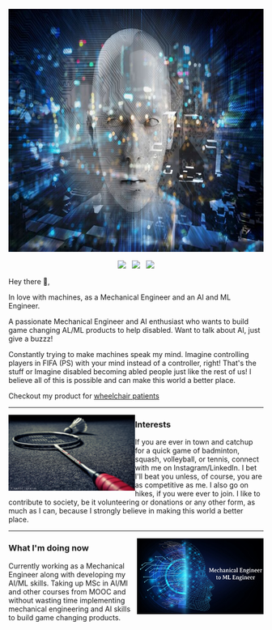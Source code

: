 <p align="center">
  <img width="720" height="480" src="https://github.com/GadagiAmogh/GadagiAmogh/blob/main/Icons/AI_head.jpeg">
</p>

<p align='center'>
<a href="https://twitter.com/AmoghGadagi"><img height="30" src="https://github.com/WaylonWalker/WaylonWalker/blob/main/icon/twitter.png?raw=true"></a>&nbsp;&nbsp;
<a href="https://www.instagram.com/amoghgadagi/"><img height="30" src="https://github.com/WaylonWalker/WaylonWalker/blob/main/icon/instagram.jpg?raw=true"></a>&nbsp;&nbsp;
<a href="https://www.linkedin.com/in/amoghgadagi/"><img height="30" src="https://github.com/WaylonWalker/WaylonWalker/blob/main/icon/linkedin.png?raw=true"></a>
</p>

Hey there 👋,

In love with machines, as a Mechanical Engineer and an AI and ML Engineer.

A passionate Mechanical Engineer and AI enthusiast who wants to build game changing AL/ML products to help disabled. Want to talk about AI, just give a buzzz!

Constantly trying to make machines speak my mind. Imagine controlling players in FIFA (PS) with your mind instead of a controller, right! That's the stuff
or 
Imagine disabled becoming abled people just like the rest of us! I believe all of this is possible and can make this world a better place.

Checkout my product for [wheelchair patients](https://www.youtube.com/watch?v=xF3w5y2kqtY)

---
 
 <p>
  <img width="250" height="150" align='left' src="https://github.com/GadagiAmogh/GadagiAmogh/blob/main/Icons/1429488.jpg">
</p>
 
### Interests

If you are ever in town and catchup for a quick game of badminton, squash, volleyball, or tennis, connect with me on Instagram/LinkedIn. I bet I'll beat you unless, of course, you are as competitive as me. I also go on hikes, if you were ever to join.  I like to contribute to society, be it volunteering or donations or any other form, as much as I can, because I strongly believe in making this world a better place.


 ---


 <p>
  <img width="250" height="150" align='right' src="https://github.com/GadagiAmogh/GadagiAmogh/blob/main/Icons/ME_TO_AI_ML.jpeg">
</p>

### What I'm doing now 

Currently working as a Mechanical Engineer along with developing my AI/ML skills.
Taking up MSc in AI/Ml and other courses from MOOC and without wasting time implementing mechanical engineering and AI skills to build game changing products.
